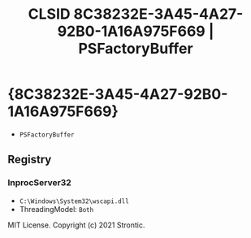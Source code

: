﻿---
title: "CLSID 8C38232E-3A45-4A27-92B0-1A16A975F669 | PSFactoryBuffer"
excerpt: What is COM-Object CLSID 8C38232E-3A45-4A27-92B0-1A16A975F669?
---

# {8C38232E-3A45-4A27-92B0-1A16A975F669}

* `PSFactoryBuffer`

## Registry


### InprocServer32

* `C:\Windows\System32\wscapi.dll`
* ThreadingModel: `Both`

MIT License. Copyright (c) 2021 Strontic.


